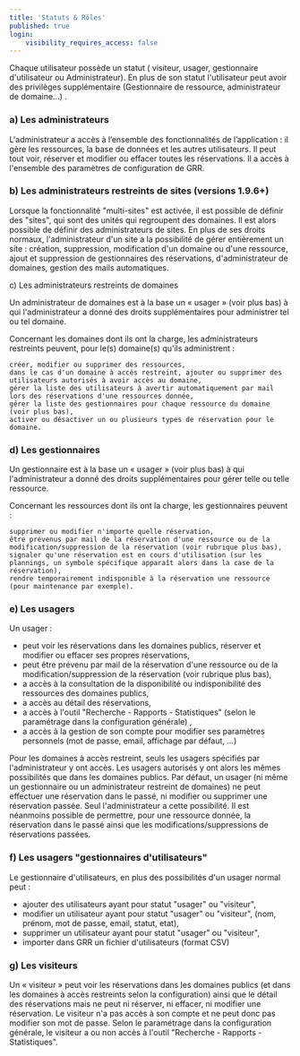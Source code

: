 ```yaml
---
title: 'Statuts & Rôles'
published: true
login:
    visibility_requires_access: false
---
```


Chaque utilisateur possède un statut ( visiteur, usager, gestionnaire d'utilisateur ou Administrateur). En plus de son statut l'utilisateur peut avoir des privilèges supplémentaire (Gestionnaire de ressource, administrateur de domaine...) .

### a) Les administrateurs

L'administrateur a accès à l’ensemble des fonctionnalités de l’application : il gère les ressources, la base de données et les autres utilisateurs. Il peut tout voir, réserver et modifier ou effacer toutes les réservations. Il a accès à l'ensemble des paramètres de configuration de GRR.

### b) Les administrateurs restreints de sites (versions 1.9.6+)

Lorsque la fonctionnalité "multi-sites" est activée, il est possible de définir des "sites", qui sont des unités qui regroupent des domaines. Il est alors possible de définir des administrateurs de sites.
En plus de ses droits normaux, l'administrateur d'un site a la possibilité de gérer entièrement un site : création, suppression, modification d'un domaine ou d'une ressource, ajout et suppression de gestionnaires des réservations, d'administrateur de domaines, gestion des mails automatiques.

c) Les administrateurs restreints de domaines

Un administrateur de domaines est à la base un « usager » (voir plus bas) à qui l'administrateur a donné des droits supplémentaires pour administrer tel ou tel domaine.

Concernant les domaines dont ils ont la charge, les administrateurs restreints peuvent, pour le(s) domaine(s) qu'ils administrent :

    créer, modifier ou supprimer des ressources,
    dans le cas d'un domaine à accès restreint, ajouter ou supprimer des utilisateurs autorisés à avoir accès au domaine,
    gérer la liste des utilisateurs à avertir automatiquement par mail lors des réservations d'une ressources donnée,
    gérer la liste des gestionnaires pour chaque ressource du domaine (voir plus bas),
    activer ou désactiver un ou plusieurs types de réservation pour le domaine.

### d) Les gestionnaires

Un gestionnaire est à la base un « usager » (voir plus bas) à qui l'administrateur a donné des droits supplémentaires pour gérer telle ou telle ressource.

Concernant les ressources dont ils ont la charge, les gestionnaires peuvent :

    supprimer ou modifier n'importe quelle réservation,
    être prévenus par mail de la réservation d'une ressource ou de la modification/suppression de la réservation (voir rubrique plus bas),
    signaler qu'une réservation est en cours d'utilisation (sur les plannings, un symbole spécifique apparaît alors dans la case de la réservation),
    rendre temporairement indisponible à la réservation une ressource (pour maintenance par exemple).

### e) Les usagers

Un usager :

* peut voir les réservations dans les domaines publics, réserver et modifier ou effacer ses propres réservations,
* peut être prévenu par mail de la réservation d'une ressource ou de la modification/suppression de la réservation (voir rubrique plus bas),
* a accès à la consultation de la disponibilité ou indisponibilité des ressources des domaines publics,
* a accès au détail des réservations,
* a accès à l'outil "Recherche - Rapports - Statistiques" (selon le paramétrage dans la configuration générale) ,
* a accès à la gestion de son compte pour modifier ses paramètres personnels (mot de passe, email, affichage par défaut, ...)

Pour les domaines à accès restreint, seuls les usagers spécifiés par l'administrateur y ont accès. Les usagers autorisés y ont alors les mêmes possibilités que dans les domaines publics.
Par défaut, un usager (ni même un gestionnaire ou un administrateur restreint de domaines) ne peut effectuer une réservation dans le passé, ni modifier ou supprimer une réservation passée. Seul l'administrateur a cette possibilité. Il est néanmoins possible de permettre, pour une ressource donnée, la réservation dans le passé ainsi que les modifications/suppressions de réservations passées.

### f) Les usagers "gestionnaires d'utilisateurs"

Le gestionnaire d'utilisateurs, en plus des possibilités d'un usager normal peut :

* ajouter des utilisateurs ayant pour statut "usager" ou "visiteur",
* modifier un utilisateur ayant pour statut "usager" ou "visiteur", (nom, prénom, mot de passe, email, statut, etat),
* supprimer un utilisateur ayant pour statut "usager" ou "visiteur",
* importer dans GRR un fichier d'utilisateurs (format CSV)

### g) Les visiteurs

Un « visiteur » peut voir les réservations dans les domaines publics (et dans les domaines à accès restreints selon la configuration) ainsi que le détail des réservations mais ne peut ni réserver, ni effacer, ni modifier une réservation. Le visiteur n'a pas accès à son compte et ne peut donc pas modifier son mot de passe. Selon le paramétrage dans la configuration générale, le visiteur a ou non accès à l'outil "Recherche - Rapports - Statistiques". 